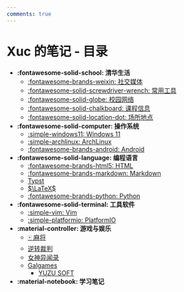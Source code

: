 ```yaml
---
comments: true
---
```


# Xuc 的笔记 - 目录

- **:fontawesome-solid-school: 清华生活**
    - [:fontawesome-brands-weixin: 社交媒体](tsinghua/socialmedia.md)
    - [:fontawesome-solid-screwdriver-wrench: 常用工具](tsinghua/utilities.md)
    - [:fontawesome-solid-globe: 校园网络](tsinghua/network.md)
    - [:fontawesome-solid-chalkboard: 课程信息](tsinghua/courses.md)
    - [:fontawesome-solid-location-dot: 场所地点](tsinghua/locations.md)
- **:fontawesome-solid-computer: 操作系统**
    - [:simple-windows11: Windows 11](os/windows11.md)
    - [:simple-archlinux: ArchLinux](os/archlinux.md)
    - [:fontawesome-brands-android: Android](os/android.md)
- **:fontawesome-solid-language: 编程语言**
    - [:fontawesome-brands-html5: HTML](languages/html.md)
    - [:fontawesome-brands-markdown: Markdown](languages/markdown.md)
    - [Typst](languages/typst.md)
    - [$\LaTeX$](languages/latex.md)
    - [:fontawesome-brands-python: Python](languages/python.md)
- **:fontawesome-solid-terminal: 工具软件**
    - [:simple-vim: Vim](softwares/vim.md)
    - [:simple-platformio: PlatformIO](softwares/platformio.md)
- **:material-controller: 游戏与娱乐**
    - [:mahjong: 麻将](games/mahjong.md)
    - [逆转裁判](games/aceattorney.md)
    - [女神异闻录](games/persona.md)
    - [Galgames](games/galgames/index.md)
        - [YUZU SOFT](games/galgames/yuzusoft.md)
- **:material-notebook: 学习笔记**